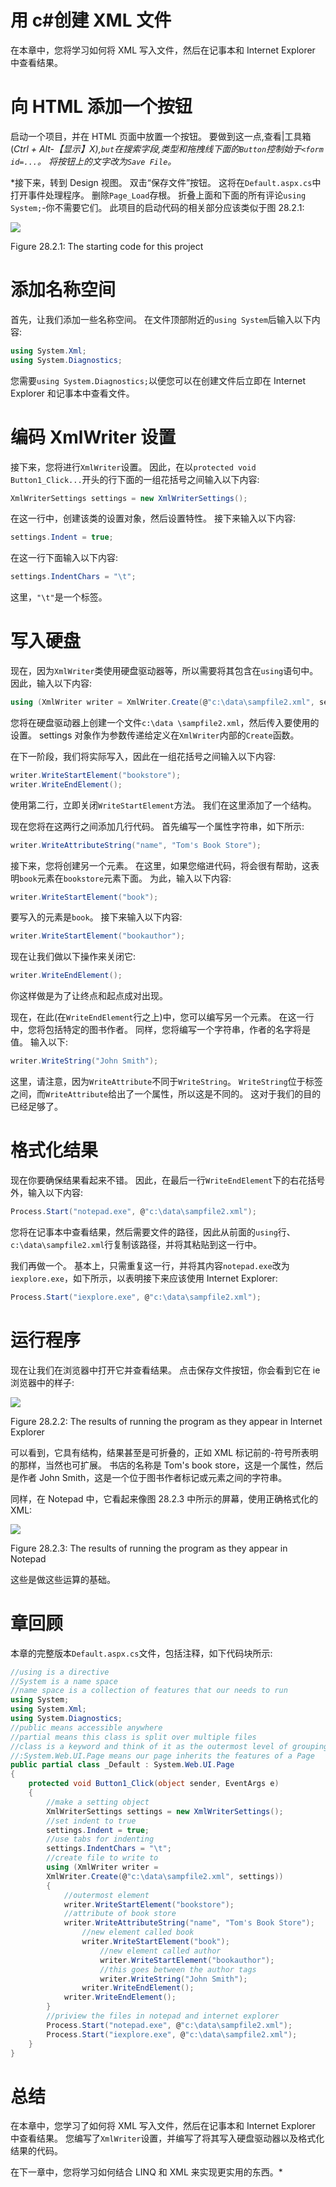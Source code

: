 # 用 c#创建 XML 文件

在本章中，您将学习如何将 XML 写入文件，然后在记事本和 Internet Explorer 中查看结果。

# 向 HTML 添加一个按钮

启动一个项目，并在 HTML 页面中放置一个按钮。 要做到这一点,查看|工具箱(**Ctrl + Alt*-【显示】X),`but`在搜索字段,类型和拖拽线下面的`Button`控制始于`<form id=...`。 将按钮上的文字改为`Save File`。*

 *接下来，转到 Design 视图。 双击“保存文件”按钮。 这将在`Default.aspx.cs`中打开事件处理程序。 删除`Page_Load`存根。 折叠上面和下面的所有评论`using System;`-你不需要它们。 此项目的启动代码的相关部分应该类似于图 28.2.1:

![](assets/e5d29865-ef41-4272-8a72-ba42846e7d38.png)

Figure 28.2.1: The starting code for this project

# 添加名称空间

首先，让我们添加一些名称空间。 在文件顶部附近的`using System`后输入以下内容:

```cs
using System.Xml;
using System.Diagnostics;
```

您需要`using System.Diagnostics;`以便您可以在创建文件后立即在 Internet Explorer 和记事本中查看文件。

# 编码 XmlWriter 设置

接下来，您将进行`XmlWriter`设置。 因此，在以`protected void Button1_Click...`开头的行下面的一组花括号之间输入以下内容:

```cs
XmlWriterSettings settings = new XmlWriterSettings();
```

在这一行中，创建该类的设置对象，然后设置特性。 接下来输入以下内容:

```cs
settings.Indent = true;
```

在这一行下面输入以下内容:

```cs
settings.IndentChars = "\t";
```

这里，`"\t"`是一个标签。

# 写入硬盘

现在，因为`XmlWriter`类使用硬盘驱动器等，所以需要将其包含在`using`语句中。 因此，输入以下内容:

```cs
using (XmlWriter writer = XmlWriter.Create(@"c:\data\sampfile2.xml", settings))
```

您将在硬盘驱动器上创建一个文件`c:\data \sampfile2.xml`，然后传入要使用的设置。 settings 对象作为参数传递给定义在`XmlWriter`内部的`Create`函数。

在下一阶段，我们将实际写入，因此在一组花括号之间输入以下内容:

```cs
writer.WriteStartElement("bookstore");
writer.WriteEndElement();
```

使用第二行，立即关闭`WriteStartElement`方法。 我们在这里添加了一个结构。

现在您将在这两行之间添加几行代码。 首先编写一个属性字符串，如下所示:

```cs
writer.WriteAttributeString("name", "Tom's Book Store");
```

接下来，您将创建另一个元素。 在这里，如果您缩进代码，将会很有帮助，这表明`book`元素在`bookstore`元素下面。 为此，输入以下内容:

```cs
writer.WriteStartElement("book");
```

要写入的元素是`book`。 接下来输入以下内容:

```cs
writer.WriteStartElement("bookauthor");
```

现在让我们做以下操作来关闭它:

```cs
writer.WriteEndElement();
```

你这样做是为了让终点和起点成对出现。

现在，在此(在`WriteEndElement`行之上)中，您可以编写另一个元素。 在这一行中，您将包括特定的图书作者。 同样，您将编写一个字符串，作者的名字将是值。 输入以下:

```cs
writer.WriteString("John Smith");
```

这里，请注意，因为`WriteAttribute`不同于`WriteString`。 `WriteString`位于标签之间，而`WriteAttribute`给出了一个属性，所以这是不同的。 这对于我们的目的已经足够了。

# 格式化结果

现在你要确保结果看起来不错。 因此，在最后一行`WriteEndElement`下的右花括号外，输入以下内容:

```cs
Process.Start("notepad.exe", @"c:\data\sampfile2.xml");
```

您将在记事本中查看结果，然后需要文件的路径，因此从前面的`using`行、`c:\data\sampfile2.xml`行复制该路径，并将其粘贴到这一行中。

我们再做一个。 基本上，只需重复这一行，并将其内容`notepad.exe`改为`iexplore.exe`，如下所示，以表明接下来应该使用 Internet Explorer:

```cs
Process.Start("iexplore.exe", @"c:\data\sampfile2.xml");
```

# 运行程序

现在让我们在浏览器中打开它并查看结果。 点击保存文件按钮，你会看到它在 ie 浏览器中的样子:

![](assets/19885c8c-225f-4153-a138-9a8bac1776bd.png)

Figure 28.2.2: The results of running the program as they appear in Internet Explorer

可以看到，它具有结构，结果甚至是可折叠的，正如 XML 标记前的-符号所表明的那样，当然也可扩展。 书店的名称是 Tom's book store，这是一个属性，然后是作者 John Smith，这是一个位于图书作者标记或元素之间的字符串。

同样，在 Notepad 中，它看起来像图 28.2.3 中所示的屏幕，使用正确格式化的 XML:

![](assets/d78866d8-e93f-474f-9bc2-a3f26a347b5a.png)

Figure 28.2.3: The results of running the program as they appear in Notepad

这些是做这些运算的基础。

# 章回顾

本章的完整版本`Default.aspx.cs`文件，包括注释，如下代码块所示:

```cs
//using is a directive
//System is a name space
//name space is a collection of features that our needs to run
using System;
using System.Xml;
using System.Diagnostics;
//public means accessible anywhere
//partial means this class is split over multiple files
//class is a keyword and think of it as the outermost level of grouping
//:System.Web.UI.Page means our page inherits the features of a Page
public partial class _Default : System.Web.UI.Page
{
    protected void Button1_Click(object sender, EventArgs e)
    {
        //make a setting object
        XmlWriterSettings settings = new XmlWriterSettings();
        //set indent to true
        settings.Indent = true;
        //use tabs for indenting
        settings.IndentChars = "\t";
        //create file to write to
        using (XmlWriter writer = 
        XmlWriter.Create(@"c:\data\sampfile2.xml", settings))
        {
            //outermost element
            writer.WriteStartElement("bookstore");
            //attribute of book store
            writer.WriteAttributeString("name", "Tom's Book Store");
                //new element called book
                writer.WriteStartElement("book");
                    //new element called author
                    writer.WriteStartElement("bookauthor");
                    //this goes between the author tags
                    writer.WriteString("John Smith");
                writer.WriteEndElement();
            writer.WriteEndElement();
        }
        //priview the files in notepad and internet explorer
        Process.Start("notepad.exe", @"c:\data\sampfile2.xml");
        Process.Start("iexplore.exe", @"c:\data\sampfile2.xml");
    }
}
```

# 总结

在本章中，您学习了如何将 XML 写入文件，然后在记事本和 Internet Explorer 中查看结果。 您编写了`XmlWriter`设置，并编写了将其写入硬盘驱动器以及格式化结果的代码。

在下一章中，您将学习如何结合 LINQ 和 XML 来实现更实用的东西。*